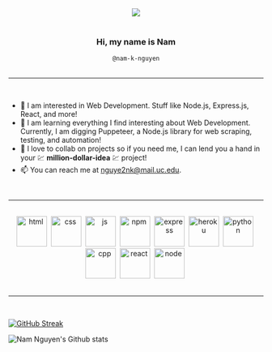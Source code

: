 <center><img src="https://i.ibb.co/GTKxV22/cover-image.png" /></center>

<br>

<div align="center">
  <h3>Hi, my name is <span>Nam</span></h3>
  <div><code> @nam-k-nguyen </code></div>
</div> 

<br>

---

<br>

- 👀 I am interested in Web Development. Stuff like Node.js, Express.js, React, and more!
- 🌱 I am learning everything I find interesting about Web Development. Currently, I am digging Puppeteer, a Node.js library for web scraping, testing, and automation!
- 💞️ I love to collab on projects so if you need me, I can lend you a hand in your 💹 **million-dollar-idea** 💹 project!
- 📫 You can reach me at nguye2nk@mail.uc.edu.
<br>

---

<br>

<div align="center">
<span>
<img width="60" height="60" src="https://cdn.jsdelivr.net/gh/devicons/devicon/icons/html5/html5-original.svg" alt="html"/>&nbsp;
<img width="60" height="60" src="https://cdn.jsdelivr.net/gh/devicons/devicon/icons/css3/css3-original.svg" alt="css"/>&nbsp;
<img width="60" height="60" src="https://cdn.jsdelivr.net/gh/devicons/devicon/icons/javascript/javascript-original.svg" alt="js"/>&nbsp;
<img width="60" height="60" src="https://cdn.jsdelivr.net/gh/devicons/devicon/icons/npm/npm-original-wordmark.svg" alt="npm"/>&nbsp;
<img width="60" height="60" src="https://cdn.jsdelivr.net/gh/devicons/devicon/icons/express/express-original.svg" alt="express"/>&nbsp;
<img width="60" height="60" src="https://cdn.jsdelivr.net/gh/devicons/devicon/icons/heroku/heroku-plain-wordmark.svg" alt="heroku"/>&nbsp;
<img width="60" height="60" src="https://cdn.jsdelivr.net/gh/devicons/devicon/icons/python/python-original.svg" alt="python"/>&nbsp;
<img width="60" height="60" src="https://cdn.jsdelivr.net/gh/devicons/devicon/icons/cplusplus/cplusplus-original.svg" alt="cpp"/>&nbsp;
<img width="60" height="60" src="https://cdn.jsdelivr.net/gh/devicons/devicon/icons/react/react-original.svg" alt="react"/>&nbsp;
<img width="60" height="60" src="https://cdn.jsdelivr.net/gh/devicons/devicon/icons/nodejs/nodejs-plain.svg" alt="node"/>&nbsp;
</span>
</div>

<br>

---

<br>

[![GitHub Streak](http://github-readme-streak-stats.herokuapp.com?user=nam-k-nguyen&theme=elegant&hide_border=true&date_format=M%20j%5B%2C%20Y%5D)](https://git.io/streak-stats)

![Nam Nguyen's Github stats](https://github-readme-stats.vercel.app/api?username=anuraghazra&show_icons=true)
